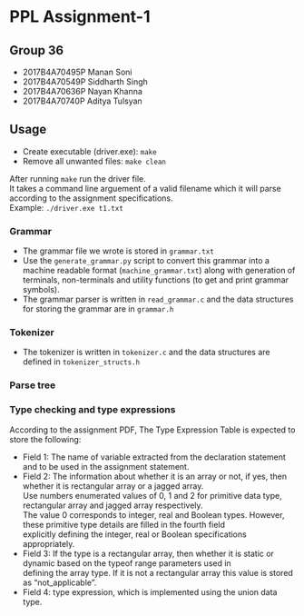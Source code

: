 # PPL Assignment-1

## Group 36
- 2017B4A70495P Manan Soni
- 2017B4A70549P Siddharth Singh
- 2017B4A70636P Nayan Khanna
- 2017B4A70740P Aditya Tulsyan

## Usage
- Create executable (driver.exe): ```make```
- Remove all unwanted files: ```make clean```

After running ```make``` run the driver file.  
It takes a command line arguement of a valid filename which it will parse according to the assignment specifications.  
Example: ```./driver.exe t1.txt```

### Grammar

- The grammar file we wrote is stored in ```grammar.txt```
- Use the ```generate_grammar.py``` script to convert this grammar into a machine readable format (```machine_grammar.txt```) along with generation of terminals, non-terminals and utility functions (to get and print grammar symbols).  
- The grammar parser is written in ```read_grammar.c``` and the data structures for storing the grammar are in ```grammar.h```

### Tokenizer

- The tokenizer is written in ```tokenizer.c``` and the data structures are defined in ```tokenizer_structs.h```

### Parse tree

### Type checking and type expressions

According to the assignment PDF, The Type Expression Table is expected to store the following:
 + Field 1: The name of variable extracted from the declaration statement and to be used in the
assignment statement.
 + Field 2: The information about whether it is an array or not, if yes, then whether it is rectangular
array or a jagged array.  
Use numbers enumerated values of 0, 1 and 2 for primitive data type, rectangular array and jagged array respectively.  
The value 0 corresponds to integer, real and Boolean types. However, these primitive type details are filled in the fourth field  
explicitly defining the integer, real or Boolean specifications appropriately.
 + Field 3: If the type is a rectangular array, then whether it is static or dynamic based on the typeof range parameters used in  
defining the array type. If it is not a rectangular array this value is stored as “not_applicable”.
 + Field 4: type expression, which is implemented using the union data type.
